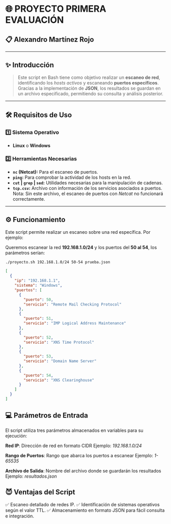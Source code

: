 # 🌐 PROYECTO PRIMERA EVALUACIÓN

## 📋 Alexandro Martínez Rojo

---

## ✨ Introducción

> Este script en Bash tiene como objetivo realizar un **escaneo de red**, identificando los *hosts activos* y escaneando **puertos específicos**.  
Gracias a la implementación de **JSON**, los resultados se guardan en un archivo especificado, permitiendo su consulta y análisis posterior.

---

## 🛠️ Requisitos de Uso

### 1️⃣ Sistema Operativo
- **Linux** o **Windows**

### 2️⃣ Herramientas Necesarias
- **`nc` (Netcat):** Para el escaneo de puertos.  
- **`ping`:** Para comprobar la actividad de los hosts en la red.  
- **`cut` | `grep` | `sed`:** Utilidades necesarias para la manipulación de cadenas.  
- **`tcp.csv`:** Archivo con información de los servicios asociados a puertos.  
   Nota: Sin este archivo, el escaneo de puertos con *Netcat* no funcionará correctamente.

---

## ⚙️ Funcionamiento

Este script permite realizar un escaneo sobre una red específica. Por ejemplo:  

Queremos escanear la red **192.168.1.0/24** y los puertos del **50 al 54**, los parámetros serían:

```bash
./proyecto.sh 192.168.1.0/24 50-54 prueba.json
```

```json
[
  {
    "ip": "192.168.1.1",
    "sistema": "Windows",
    "puertos": [
      {
        "puerto": 50,
        "servicio": "Remote Mail Checking Protocol"
      },
      {
        "puerto": 51,
        "servicio": "IMP Logical Address Maintenance"
      },
      {
        "puerto": 52,
        "servicio": "XNS Time Protocol"
      },
      {
        "puerto": 53,
        "servicio": "Domain Name Server"
      },
      {
        "puerto": 54,
        "servicio": "XNS Clearinghouse"
      }
    ]
  }
]
```

## 💻 Parámetros de Entrada
El script utiliza tres parámetros almacenados en variables para su ejecución:

**Red IP**: Dirección de red en formato CIDR
Ejemplo: *192.168.1.0/24*

**Rango de Puertos**: Rango que abarca los puertos a escanear
Ejemplo: *1-65535*

**Archivo de Salida**: Nombre del archivo donde se guardarán los resultados
Ejemplo: *resultados.json*

## 😈 Ventajas del Script
✅ Escaneo detallado de redes IP.
✅ Identificación de sistemas operativos según el valor TTL.
✅ Almacenamiento en formato JSON para fácil consulta e integración.